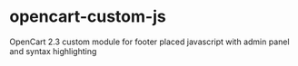 # opencart-custom-js
OpenCart 2.3 custom module for footer placed javascript with admin panel and syntax highlighting
